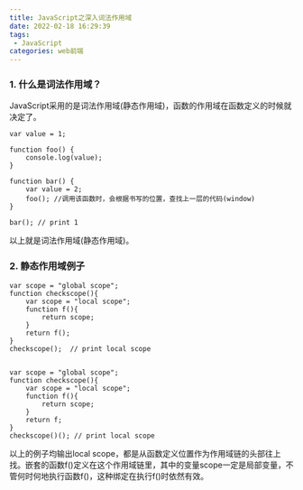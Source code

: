 ```yaml
---
title: JavaScript之深入词法作用域
date: 2022-02-18 16:29:39
tags:
 - JavaScript
categories: web前端
---
```

### 1. 什么是词法作用域？
JavaScript采用的是词法作用域(静态作用域)，函数的作用域在函数定义的时候就决定了。
```lexicalScoping
var value = 1;

function foo() {
    console.log(value);
}

function bar() {
    var value = 2;
    foo(); //调用该函数时，会根据书写的位置，查找上一层的代码(window)
}

bar(); // print 1
```
以上就是词法作用域(静态作用域)。

### 2. 静态作用域例子
```demo
var scope = "global scope";
function checkscope(){
    var scope = "local scope";
    function f(){
        return scope;
    }
    return f();
}
checkscope();  // print local scope


var scope = "global scope";
function checkscope(){
    var scope = "local scope";
    function f(){
        return scope;
    }
    return f;
}
checkscope()(); // print local scope
```
以上的例子均输出local scope，都是从函数定义位置作为作用域链的头部往上找。嵌套的函数f()定义在这个作用域链里，其中的变量scope一定是局部变量，不管何时何地执行函数f()，这种绑定在执行f()时依然有效。


